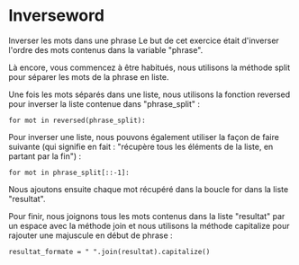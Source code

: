 # Inverseword
Inverser les mots dans une phrase 
Le but de cet exercice était d'inverser l'ordre des mots contenus dans la variable "phrase".

Là encore, vous commencez à être habitués, nous utilisons la méthode split pour séparer les mots de la phrase en liste.

Une fois les mots séparés dans une liste, nous utilisons la fonction reversed pour inverser la liste contenue dans "phrase_split" :

    for mot in reversed(phrase_split):

Pour inverser une liste, nous pouvons également utiliser la façon de faire suivante (qui signifie en fait : "récupère tous les éléments de la liste, en partant par la fin") :

    for mot in phrase_split[::-1]:

Nous ajoutons ensuite chaque mot récupéré dans la boucle for dans la liste "resultat".

Pour finir, nous joignons tous les mots contenus dans la liste "resultat" par un espace avec la méthode join et nous utilisons la méthode capitalize pour rajouter une majuscule en début de phrase :

    resultat_formate = " ".join(resultat).capitalize()
